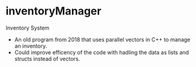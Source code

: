 # inventoryManager
Inventory System 
- An old program from 2018 that uses parallel vectors in C++ to manage an inventory.
- Could improve efficency of the code with hadling the data as lists and structs instead of vectors.
